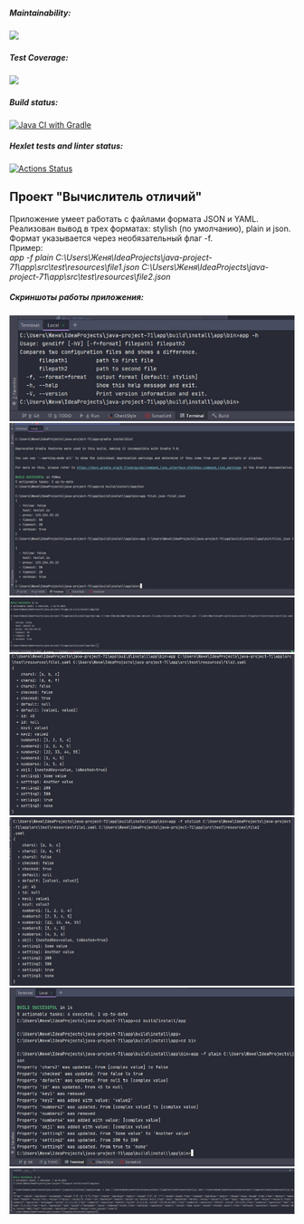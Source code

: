 ##### Maintainability:
<a href="https://codeclimate.com/github/Evgenii-Smetanin/java-project-71/maintainability"><img src="https://api.codeclimate.com/v1/badges/569fb95ef8f7c7985437/maintainability" /></a>
##### Test Coverage:
<a href="https://codeclimate.com/github/Evgenii-Smetanin/java-project-71/test_coverage"><img src="https://api.codeclimate.com/v1/badges/569fb95ef8f7c7985437/test_coverage" /></a>
##### Build status:
[![Java CI with Gradle](https://github.com/Evgenii-Smetanin/java-project-71/actions/workflows/gradle.yml/badge.svg)](https://github.com/Evgenii-Smetanin/java-project-71/actions/workflows/gradle.yml)
##### Hexlet tests and linter status:
[![Actions Status](https://github.com/Evgenii-Smetanin/java-project-71/actions/workflows/hexlet-check.yml/badge.svg)](https://github.com/Evgenii-Smetanin/java-project-71/actions)

## Проект "Вычислитель отличий"
Приложение умеет работать с файлами формата JSON и YAML.  
Реализован вывод в трех форматах: stylish (по умолчанию), plain и json.  
Формат указывается через необязательный флаг -f.  
Пример:  
*app -f plain C:\Users\Женя\IdeaProjects\java-project-71\app\src\test\resources\file1.json C:\Users\Женя\IdeaProjects\java-project-71\app\src\test\resources\file2.json*

##### Скриншоты работы приложения:
![Cкриншот help](app/src/main/resources/Help.jpg)
![Cкриншот flat JSON](app/src/main/resources/Flat_JSON.jpg)
![Cкриншот flat YAML](app/src/main/resources/Flat_YAML.jpg)
![Cкриншот Nested](app/src/main/resources/Nested.jpg)
![Cкриншот Stylish](app/src/main/resources/Nested_Stylish.jpg)
![Cкриншот Plain](app/src/main/resources/Plain.jpg)
![Cкриншот Json](app/src/main/resources/Json.jpg)